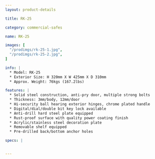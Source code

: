 ```yaml
---
layout: product-details

title: RK-25

category: commercial-safes

name: RK-25

images: [
  "/prodimgs/rk-25-1.jpg",
  "/prodimgs/rk-25-2.jpg",
]

info: |
  * Model: RK-25
  * Exterior Size: H 320mm X W 425mm X D 310mm
  * Approx. Weight: 76kgs (167.2lbs)

features: |
  * Solid steel construction, anti-pry door, multiple strong bolts
  * Thickness: 3mm/body, 12mm/door
  * Hi-security ball hearing exterior hinges, chrome plated handle
  * Digital/dial/double bit key lock available
  * Anti-drill hard steel plate equipped
  * Rust-proof surface with quality power coating finish
  * Acrylic/stainless steel decoration plate
  * Removable shelf equipped
  * Pre-drilled back/bottom anchor holes

specs: |


---
```



